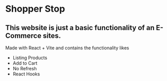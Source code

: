 # Shopper Stop
## This website is just a basic functionality of an E-Commerce sites.

Made with React + Vite and contains the functionality likes
  - Listing Products
  - Add to Cart
  - No Refresh
  - React Hooks


